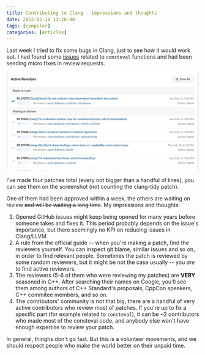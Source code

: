 ```yaml
---
title: Contributing to Clang - impressions and thoughts
date: 2022-02-18 13:26:00
tags: [compiler]
categories: [Articles]
---
```


Last week I tried to fix some bugs in Clang, just to see how it would work out. I had found
some [issues](https://github.com/llvm/llvm-project/issues?q=is%3Aissue+is%3Aopen+consteval) related
to `consteval` functions and had been sending micro fixes in review requests.

![](/assets/img/posts/2022-02-18/clang.jpg)

I've made four patches total (every not bigger than a handful of lines), you can see them on the screenshot
(not counting the clang-tidy patch).

One of them had been approved within a week, the others are waiting on review ~~and will be waiting a long time~~.
My impressions and thoughts:

1. Opened GitHub issues might keep being opened for many years before someone takes and fixes it.
This period probably depends on the issue's importance, but there seemingly no KPI on reducing
issues in Clang/LLVM.
2. A rule from the official guide -- when you're making a patch, find the reviewers yourself.
You can inspect git blame, similar issues and so on, in order to find relevant people. Sometimes the patch is reviewed by some random reviewers,
but it might be not the case usually -- you *are* to find active reviewers.
3. The reviewers (5-6 of them who were reviewing my patches) are **VERY** seasoned in C++. After searching their names on Google,
you'll see them among authors of C++ Standard's proposals, CppCon speakers, C++ commitee members, and so on.
4. The contributors' community is not that big, there are a handful of very active contributors who review most of patches. If you're
up to fix a specific part (for example related to `consteval`), it can be ~2 contributors who made most of the consteval code, and
anybody else won't have enough expertise to review your patch.

In general, thinghs don't go fast. But this is a volunteer movements, and we should respect people who make the world
better on their unpaid time.

